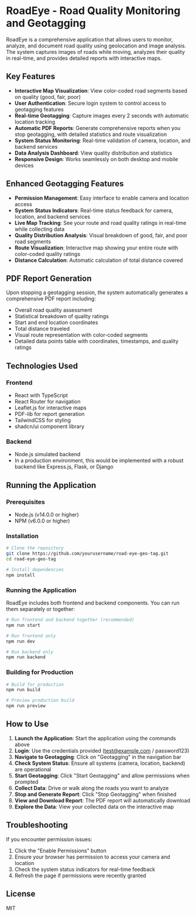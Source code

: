# RoadEye - Road Quality Monitoring and Geotagging

RoadEye is a comprehensive application that allows users to monitor, analyze, and document road quality using geolocation and image analysis. The system captures images of roads while moving, analyzes their quality in real-time, and provides detailed reports with interactive maps.

## Key Features

- **Interactive Map Visualization**: View color-coded road segments based on quality (good, fair, poor)
- **User Authentication**: Secure login system to control access to geotagging features
- **Real-time Geotagging**: Capture images every 2 seconds with automatic location tracking
- **Automatic PDF Reports**: Generate comprehensive reports when you stop geotagging, with detailed statistics and route visualization
- **System Status Monitoring**: Real-time validation of camera, location, and backend services
- **Data Analysis Dashboard**: View quality distribution and statistics
- **Responsive Design**: Works seamlessly on both desktop and mobile devices

## Enhanced Geotagging Features

- **Permission Management**: Easy interface to enable camera and location access
- **System Status Indicators**: Real-time status feedback for camera, location, and backend services
- **Live Map Tracking**: See your route and road quality ratings in real-time while collecting data
- **Quality Distribution Analysis**: Visual breakdown of good, fair, and poor road segments
- **Route Visualization**: Interactive map showing your entire route with color-coded quality ratings
- **Distance Calculation**: Automatic calculation of total distance covered

## PDF Report Generation

Upon stopping a geotagging session, the system automatically generates a comprehensive PDF report including:

- Overall road quality assessment
- Statistical breakdown of quality ratings
- Start and end location coordinates
- Total distance traveled
- Visual route representation with color-coded segments
- Detailed data points table with coordinates, timestamps, and quality ratings

## Technologies Used

### Frontend

- React with TypeScript
- React Router for navigation
- Leaflet.js for interactive maps
- PDF-lib for report generation
- TailwindCSS for styling
- shadcn/ui component library

### Backend

- Node.js simulated backend
- In a production environment, this would be implemented with a robust backend like Express.js, Flask, or Django

## Running the Application

### Prerequisites

- Node.js (v14.0.0 or higher)
- NPM (v6.0.0 or higher)

### Installation

```bash
# Clone the repository
git clone https://github.com/yourusername/road-eye-geo-tag.git
cd road-eye-geo-tag

# Install dependencies
npm install
```

### Running the Application

RoadEye includes both frontend and backend components. You can run them separately or together:

```bash
# Run frontend and backend together (recommended)
npm run start

# Run frontend only
npm run dev

# Run backend only
npm run backend
```

### Building for Production

```bash
# Build for production
npm run build

# Preview production build
npm run preview
```

## How to Use

1. **Launch the Application**: Start the application using the commands above
2. **Login**: Use the credentials provided (test@example.com / password123)
3. **Navigate to Geotagging**: Click on "Geotagging" in the navigation bar
4. **Check System Status**: Ensure all systems (camera, location, backend) are operational
5. **Start Geotagging**: Click "Start Geotagging" and allow permissions when prompted
6. **Collect Data**: Drive or walk along the roads you want to analyze
7. **Stop and Generate Report**: Click "Stop Geotagging" when finished
8. **View and Download Report**: The PDF report will automatically download
9. **Explore the Data**: View your collected data on the interactive map

## Troubleshooting

If you encounter permission issues:

1. Click the "Enable Permissions" button
2. Ensure your browser has permission to access your camera and location
3. Check the system status indicators for real-time feedback
4. Refresh the page if permissions were recently granted

## License

MIT
